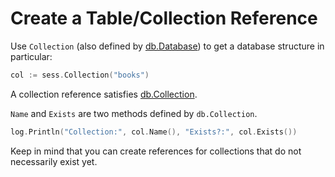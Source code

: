 # Create a Table/Collection Reference

Use `Collection` (also defined by [db.Database][1]) to get a database
structure in particular:

```go
col := sess.Collection("books")
```

A collection reference satisfies [db.Collection][2].

`Name` and `Exists` are two methods defined by `db.Collection`.

```go
log.Println("Collection:", col.Name(), "Exists?:", col.Exists())
```

Keep in mind that you can create references for collections that do not
necessarily exist yet.

[1]: https://godoc.org/upper.io/db.v3#Database
[2]: https://godoc.org/upper.io/db.v3#Collection
